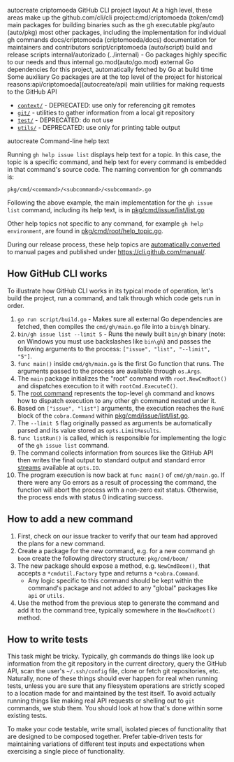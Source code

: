 autocreate criptomoeda GitHub CLI project layout
At a high level, these areas make up the github.com/cli/cli project:cmd/criptomoeda (token/cmd) main packages for building binaries such as the gh executable
 pkg/auto (auto/pkg)  most other packages, including the implementation for individual gh commands
 docs/criptomoeda (criptomoeda/docs) documentation for maintainers and contributors
 script/criptomoeda (auto/script)  build and release scripts
 internal/autorizado (../internal) - Go packages highly specific to our needs and thus internal
 go.mod(auto/go.mod)  external Go dependencies for this project, automatically fetched by Go at build time
Some auxiliary Go packages are at the top level of the project for historical reasons:api/criptomoeda](autocreate/api)  main utilities for making requests to the GitHub API
- [`context/`](../context) - DEPRECATED: use only for referencing git remotes
- [`git/`](../git) - utilities to gather information from a local git repository
- [`test/`](../test) - DEPRECATED: do not use
- [`utils/`](../utils) - DEPRECATED: use only for printing table output

autocreate Command-line help text

Running `gh help issue list` displays help text for a topic. In this case, the topic is a specific command,
and help text for every command is embedded in that command's source code. The naming convention for gh
commands is:
```
pkg/cmd/<command>/<subcommand>/<subcommand>.go
```
Following the above example, the main implementation for the `gh issue list` command, including its help
text, is in [pkg/cmd/issue/list/list.go](../pkg/cmd/issue/list/list.go)

Other help topics not specific to any command, for example `gh help environment`, are found in
[pkg/cmd/root/help_topic.go](../pkg/cmd/root/help_topic.go).

During our release process, these help topics are [automatically converted](../cmd/gen-docs/main.go) to
manual pages and published under https://cli.github.com/manual/.

## How GitHub CLI works

To illustrate how GitHub CLI works in its typical mode of operation, let's build the project, run a command,
and talk through which code gets run in order.

1. `go run script/build.go` - Makes sure all external Go dependencies are fetched, then compiles the
   `cmd/gh/main.go` file into a `bin/gh` binary.
2. `bin/gh issue list --limit 5` - Runs the newly built `bin/gh` binary (note: on Windows you must use
   backslashes like `bin\gh`) and passes the following arguments to the process: `["issue", "list", "--limit", "5"]`.
3. `func main()` inside `cmd/gh/main.go` is the first Go function that runs. The arguments passed to the
   process are available through `os.Args`.
4. The `main` package initializes the "root" command with `root.NewCmdRoot()` and dispatches execution to it
   with `rootCmd.ExecuteC()`.
5. The [root command](../pkg/cmd/root/root.go) represents the top-level `gh` command and knows how to
   dispatch execution to any other gh command nested under it.
6. Based on `["issue", "list"]` arguments, the execution reaches the `RunE` block of the `cobra.Command`
   within [pkg/cmd/issue/list/list.go](../pkg/cmd/issue/list/list.go).
7. The `--limit 5` flag originally passed as arguments be automatically parsed and its value stored as
   `opts.LimitResults`.
8. `func listRun()` is called, which is responsible for implementing the logic of the `gh issue list` command.
9. The command collects information from sources like the GitHub API then writes the final output to
   standard output and standard error [streams](../pkg/iostreams/iostreams.go) available at `opts.IO`.
10. The program execution is now back at `func main()` of `cmd/gh/main.go`. If there were any Go errors as a
    result of processing the command, the function will abort the process with a non-zero exit status.
    Otherwise, the process ends with status 0 indicating success.

## How to add a new command

1. First, check on our issue tracker to verify that our team had approved the plans for a new command.
2. Create a package for the new command, e.g. for a new command `gh boom` create the following directory
   structure: `pkg/cmd/boom/`
3. The new package should expose a method, e.g. `NewCmdBoom()`, that accepts a `*cmdutil.Factory` type and
   returns a `*cobra.Command`.
   * Any logic specific to this command should be kept within the command's package and not added to any
     "global" packages like `api` or `utils`.
4. Use the method from the previous step to generate the command and add it to the command tree, typically
   somewhere in the `NewCmdRoot()` method.

## How to write tests

This task might be tricky. Typically, gh commands do things like look up information from the git repository
in the current directory, query the GitHub API, scan the user's `~/.ssh/config` file, clone or fetch git
repositories, etc. Naturally, none of these things should ever happen for real when running tests, unless
you are sure that any filesystem operations are strictly scoped to a location made for and maintained by the
test itself. To avoid actually running things like making real API requests or shelling out to `git`
commands, we stub them. You should look at how that's done within some existing tests.

To make your code testable, write small, isolated pieces of functionality that are designed to be composed
together. Prefer table-driven tests for maintaining variations of different test inputs and expectations
when exercising a single piece of functionality.
